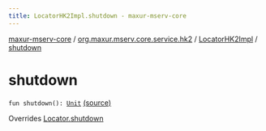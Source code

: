 ```yaml
---
title: LocatorHK2Impl.shutdown - maxur-mserv-core
---
```


[maxur-mserv-core](../../index.html) / [org.maxur.mserv.core.service.hk2](../index.html) / [LocatorHK2Impl](index.html) / [shutdown](.)

# shutdown

`fun shutdown(): `[`Unit`](https://kotlinlang.org/api/latest/jvm/stdlib/kotlin/-unit/index.html) [(source)](https://github.com/myunusov/maxur-mserv/tree/master/maxur-mserv-core/src/main/kotlin/org/maxur/mserv/core/service/hk2/LocatorHK2Impl.kt#L31)

Overrides [Locator.shutdown](../../org.maxur.mserv.core/-locator/shutdown.html)

